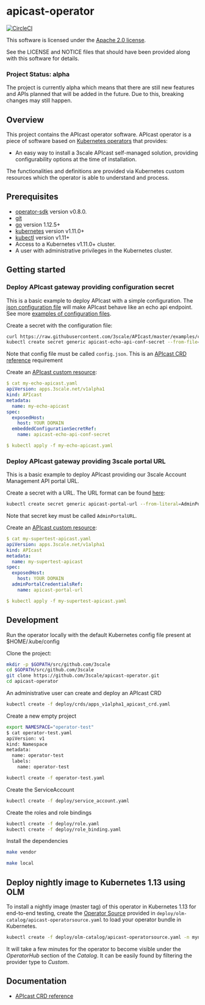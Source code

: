# apicast-operator

[![CircleCI](https://circleci.com/gh/3scale/apicast-operator/tree/master.svg?style=svg)](https://circleci.com/gh/3scale/apicast-operator/tree/master)

This software is licensed under the [Apache 2.0 license](https://www.apache.org/licenses/LICENSE-2.0).

See the LICENSE and NOTICE files that should have been provided along with this software for details.

### Project Status: alpha

The project is currently alpha which means that there are still new features
and APIs planned that will be added in the future.
Due to this, breaking changes may still happen.

## Overview

This project contains the APIcast operator software. APIcast operator is a piece of
software based on [Kubernetes operators](https://coreos.com/operators/) that
provides:
* An easy way to install a 3scale APIcast self-managed solution, providing configurability
  options at the time of installation.

The functionalities and definitions are provided via Kubernetes custom resources
which the operator is able to understand and process.

## Prerequisites

* [operator-sdk] version v0.8.0.
* [git][git_tool]
* [go] version 1.12.5+
* [kubernetes] version v1.11.0+
* [kubectl] version v1.11+
* Access to a Kubernetes v1.11.0+ cluster.
* A user with administrative privileges in the Kubernetes cluster.

## Getting started

### Deploy APIcast gateway providing configuration secret

This is a basic example to deploy APIcast with a simple configuration.
The [json configuration file](https://github.com/3scale/APIcast/blob/master/examples/configuration/echo.json)
will make APIcast behave like an echo api endpoint.
See more [examples of configuration files](https://github.com/3scale/APIcast/tree/master/examples/configuration).

Create a secret with the configuration file:

```sh
curl https://raw.githubusercontent.com/3scale/APIcast/master/examples/configuration/echo.json -o $PWD/config.json
kubectl create secret generic apicast-echo-api-conf-secret --from-file=$PWD/config.json
```

Note that config file must be called `config.json`.
This is an [APIcast CRD reference](doc/apicast-crd-reference.md) requirement

Create an [APIcast custom resource](doc/apicast-crd-reference.md):

```yaml
$ cat my-echo-apicast.yaml
apiVersion: apps.3scale.net/v1alpha1
kind: APIcast
metadata:
  name: my-echo-apicast
spec:
  exposedHost:
    host: YOUR DOMAIN
  embeddedConfigurationSecretRef:
    name: apicast-echo-api-conf-secret

$ kubectl apply -f my-echo-apicast.yaml
```

### Deploy APIcast gateway providing 3scale portal URL

This is a basic example to deploy APIcast providing our 3scale Account Management API portal URL.

Create a secret with a URL. The URL format can be found [here](https://github.com/3scale/APIcast/blob/master/doc/parameters.md#threescale_portal_endpoint):

```sh
kubectl create secret generic apicast-portal-url --from-literal=AdminPortalURL=MY_3SCALE_URL
```

Note that secret key must be called `AdminPortalURL`.

Create an [APIcast custom resource](doc/apicast-crd-reference.md):

```yaml
$ cat my-supertest-apicast.yaml
apiVersion: apps.3scale.net/v1alpha1
kind: APIcast
metadata:
  name: my-supertest-apicast
spec:
  exposedHost:
    host: YOUR DOMAIN
  adminPortalCredentialsRef:
    name: apicast-portal-url

$ kubectl apply -f my-supertest-apicast.yaml
```

## Development

Run the operator locally with the default Kubernetes config file present at $HOME/.kube/config

Clone the project:

```sh
mkdir -p $GOPATH/src/github.com/3scale
cd $GOPATH/src/github.com/3scale
git clone https://github.com/3scale/apicast-operator.git
cd apicast-operator
```

An administrative user can create and deploy an APIcast CRD

```sh
kubectl create -f deploy/crds/apps_v1alpha1_apicast_crd.yaml
```

Create a new empty project

```sh
export NAMESPACE="operator-test"
$ cat operator-test.yaml
apiVersion: v1
kind: Namespace
metadata:
  name: operator-test
  labels:
    name: operator-test

kubectl create -f operator-test.yaml
```

Create the ServiceAccount

```sh
kubectl create -f deploy/service_account.yaml
```

Create the roles and role bindings

```sh
kubectl create -f deploy/role.yaml
kubectl create -f deploy/role_binding.yaml
```

Install the dependencies

```sh
make vendor
```

```sh
make local
```

## Deploy nightly image to Kubernetes 1.13 using OLM
To install a nightly image (master tag) of this operator in Kubernetes 1.13 for end-to-end testing, 
create the [Operator Source](https://github.com/operator-framework/community-operators/blob/master/docs/testing-operators.md#linking-the-quay-application-repository-to-your-openshift-40-cluster)
provided in `deploy/olm-catalog/apicast-operatorsource.yaml` to load your operator bundle in Kubernetes.

```bash
kubectl create -f deploy/olm-catalog/apicast-operatorsource.yaml -n mynamespace
```

It will take a few minutes for the operator to become visible under the _OperatorHub_ section of the _Catalog_. It can be easily found by filtering the provider type to _Custom_.

## Documentation

* [APIcast CRD reference](doc/apicast-crd-reference.md)

[git_tool]:https://git-scm.com/downloads
[operator-sdk]:https://github.com/operator-framework/operator-sdk
[go]:https://golang.org/
[kubernetes]:https://kubernetes.io/
[kubectl]:https://kubernetes.io/docs/tasks/tools/install-kubectl/
